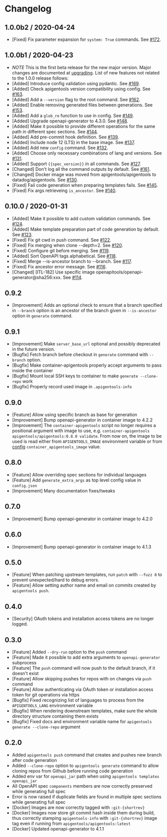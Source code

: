 # Changelog

## 1.0.0b2 / 2020-04-24

* [Fixed] Fix parameter expansion for `system: True` commands. See [#172](https://github.com/DataDog/apigentools/pull/172).

## 1.0.0b1 / 2020-04-23

* *NOTE* This is the first beta release for the new major version. Major changes are documented at [upgrading](upgrading.md#from-0x-series-to-1x-series). List of new features not related to the 1.0.0 release follows:
* [Added] Introduce config validation using pydantic. See [#169](https://github.com/DataDog/apigentools/pull/169).
* [Added] Check apigentools version compatibility using config. See [#163](https://github.com/DataDog/apigentools/pull/163).
* [Added] Add a `--version` flag to the root command. See [#162](https://github.com/DataDog/apigentools/pull/162).
* [Added] Enable removing generated files between generations. See [#153](https://github.com/DataDog/apigentools/pull/153).
* [Added] Add a `glob_re` function to use in config. See [#149](https://github.com/DataDog/apigentools/pull/149).
* [Added] Upgrade openapi-generator to 4.3.0. See [#148](https://github.com/DataDog/apigentools/pull/148).
* [Added] Make it possible to provide different operations for the same path in different spec sections. See [#144](https://github.com/DataDog/apigentools/pull/144).
* [Added] Add pre-commit hook definition. See [#139](https://github.com/DataDog/apigentools/pull/139).
* [Added] Include node 12 (LTS) in the base image. See [#137](https://github.com/DataDog/apigentools/pull/137).
* [Added] Add new `config` command. See [#132](https://github.com/DataDog/apigentools/pull/132).
* [Added] Choose only necessary combinations of lang and versions. See [#131](https://github.com/DataDog/apigentools/pull/131).
* [Added] Support `{{spec_version}}` in all commands. See [#127](https://github.com/DataDog/apigentools/pull/127).
* [Changed] Don't log all the command outputs by default. See [#161](https://github.com/DataDog/apigentools/pull/161).
* [Changed] Docker image was moved from apigentools/apigentools to datadog/apigentools. See [#130](https://github.com/DataDog/apigentools/pull/130).
* [Fixed] Fail code generation when preparing templates fails. See [#145](https://github.com/DataDog/apigentools/pull/145).
* [Fixed] Fix args retrieveing `is_ancestor`. See [#140](https://github.com/DataDog/apigentools/pull/140).

## 0.10.0 / 2020-01-31

* [Added] Make it possible to add custom validation commands. See [#124](https://github.com/DataDog/apigentools/pull/124).
* [Added] Make template preparation part of code generation by default. See [#123](https://github.com/DataDog/apigentools/pull/123).
* [Fixed] Fix git cwd in push command. See [#122](https://github.com/DataDog/apigentools/pull/122).
* [Fixed] Fix merging when clone --depth=2. See [#120](https://github.com/DataDog/apigentools/pull/120).
* [Fixed] Configure git before merging. See [#119](https://github.com/DataDog/apigentools/pull/119).
* [Added] Sort OpenAPI tags alphabetical. See [#118](https://github.com/DataDog/apigentools/pull/118).
* [Fixed] Merge --is-ancestor branch to --branch. See [#117](https://github.com/DataDog/apigentools/pull/117).
* [Fixed] Fix ancestor error message. See [#116](https://github.com/DataDog/apigentools/pull/116).
* [Changed] [ITL-182] Use specific image openapitools/openapi-generator@sha256:xxx. See [#114](https://github.com/DataDog/apigentools/pull/114).

## 0.9.2

* [Improvement] Adds an optional check to ensure that a branch specified in `--branch` option is an ancestor of the branch given in `--is-ancestor` option in `generate` command.

## 0.9.1

* [Improvement] Make `server_base_url` optional and possibly deprecated in the future version.
* [Bugfix] Fetch branch before checkout in `generate` command with `--branch` option.
* [Bugfix] Make container-apigentools properly accept arguments to pass inside the container
* [Bugfix] Mount local SSH keys to container to make `generate --clone-repo` work
* [Bugfix] Properly record used image in `.apigentools-info`

## 0.9.0

* [Feature] Allow using specific branch as base for generation
* [Improvement] Bump openapi-generator in container image to 4.2.2
* [Improvement] The `container-apigentools` script no longer requires a positional argument with image to use, e.g. `container-apigentools apigentools/apigentools:0.8.0 validate`. From now on, the image to be used is read either from `APIGENTOOLS_IMAGE` environment variable or from [config](spec_repo.md#configconfigjson) `container_apigentools_image` value.

## 0.8.0

* [Feature] Allow overriding spec sections for individual languages
* [Feature] Add `generate_extra_args` as top level config value in `config.json`
* [Improvement] Many documentation fixes/tweaks

## 0.7.0

* [Improvement] Bump openapi-generator in container image to 4.2.0

## 0.6.0

* [Improvement] Bump openapi-generator in container image to 4.1.3

## 0.5.0

* [Feature] When patching upstream templates, run `patch` with `--fuzz 0` to prevent unexpected/hard to debug errors.
* [Feature] Allow setting author name and email on commits created by `apigentools push`.

## 0.4.0

* [Security] OAuth tokens and installation access tokens are no longer logged.

## 0.3.0

* [Feature] Added `--dry-run` option to the `push` command
* [Feature] Made it possible to add extra arguments to `openapi-generator` subprocess
* [Feature] The `push` command will now push to the default branch, if it doesn't exist
* [Feature] Allow skipping pushes for repos with on changes via `push` command
* [Feature] Allow authenticating via OAuth token or installation access token for git operations via https
* [Bugfix] Fixed recognizing list of languages to process from the `APIGENTOOLS_LANG` environment variable
* [Bugfix] When rendering downstream templates, make sure the whole directory structure containing them exists
* [Bugfix] Fixed docs and environment variable name for `apigentools generate --clone-repo` argument

## 0.2.0

* Added `apigentools push` command that creates and pushes new branch after code generation
* Added `--clone-repo` option to `apigentools generate` command to allow cloning repos from Github before running code generation
* Added env var for `openapi_jar` path when using `apigentools templates openapi_jar`
* All OpenAPI spec `components` members are now correctly preserved while generating full spec
* Error is now raised if duplicate fields are found in multiple spec sections while generating full spec
* [Docker] Images are now correctly tagged with `:git-{shortrev}`
* [Docker] Images now store git commit hash inside them during build, thus correctly stamping `apigentools-info` with `:git-{shortrev}` image tag even if running from `apigentools/apigentools:latest`
* [Docker] Updated openapi-generator to 4.1.1
